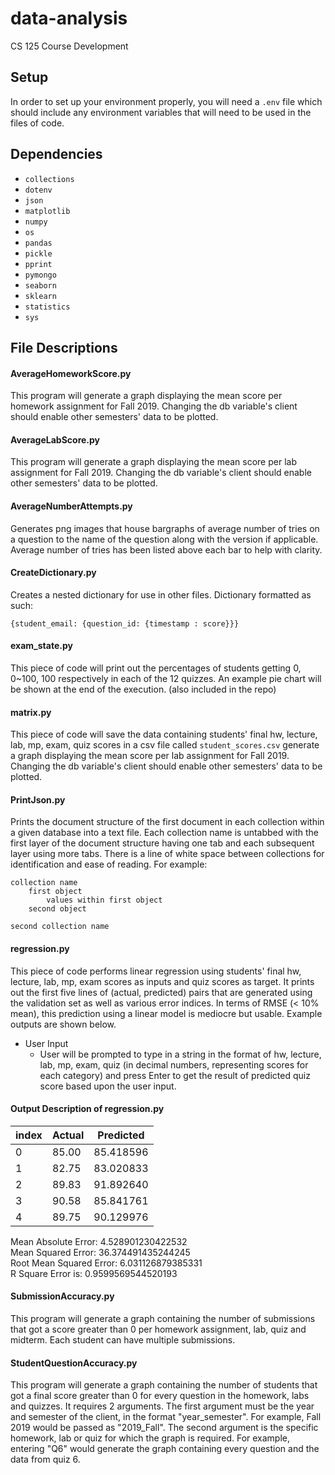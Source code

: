 # data-analysis
CS 125 Course Development

## Setup
In order to set up your environment properly, you will need a `.env` file which should include any environment variables that will need to be used in the files of code. 

## Dependencies
- `collections`
- `dotenv`
- `json`
- `matplotlib`
- `numpy`
- `os`
- `pandas`
- `pickle`
- `pprint`
- `pymongo`
- `seaborn`
- `sklearn`
- `statistics`
- `sys`

## File Descriptions

#### AverageHomeworkScore.py
This program will generate a graph displaying the mean score per homework assignment for Fall 2019. Changing the db variable's client should enable other semesters' data to be plotted. 

#### AverageLabScore.py
This program will generate a graph displaying the mean score per lab assignment for Fall 2019. Changing the db variable's client should enable other semesters' data to be plotted. 

#### AverageNumberAttempts.py
Generates png images that house bargraphs of average number of tries on a question to the name of the question along with the version if applicable. Average number of tries has been listed above each bar to help with clarity. 

#### CreateDictionary.py
Creates a nested dictionary for use in other files. Dictionary formatted as such:
```
{student_email: {question_id: {timestamp : score}}}
```

#### exam_state.py
This piece of code will print out the percentages of students getting 0, 0~100, 100 respectively in each of the 12 quizzes. An example pie chart will be shown at the end of the execution. (also included in the repo)

#### matrix.py
This piece of code will save the data containing students' final hw, lecture, lab, mp, exam, quiz scores in a csv file called `student_scores.csv`
generate a graph displaying the mean score per lab assignment for Fall 2019. Changing the db variable's client should enable other semesters' data to be plotted. 

#### PrintJson.py
Prints the document structure of the first document in each collection within a given database into a text file. Each collection name is untabbed with the first layer of the document structure having one tab and each subsequent layer using more tabs. There is a line of white space between collections for identification and ease of reading. For example:
```
collection name
    first object
        values within first object
    second object
    
second collection name
```

#### regression.py
This piece of code performs linear regression using students' final hw, lecture, lab, mp, exam scores as inputs and quiz scores as target. It prints out the first five lines of (actual, predicted) pairs that are generated using the validation set as well as various error indices. In terms of RMSE (< 10% mean), this prediction using a linear model is mediocre but usable. Example outputs are shown below. 
- User Input
    - User will be prompted to type in a string in the format of hw, lecture, lab, mp, exam, quiz (in decimal numbers, representing scores for each category) and press Enter to get the result of predicted quiz score based upon the user input. 

#### Output Description of regression.py
| index | Actual | Predicted |
| ----- | ------ | --------- |
|0      | 85.00  | 85.418596 | 
|1      | 82.75  | 83.020833 | 
|2      | 89.83  | 91.892640 | 
|3      | 90.58  | 85.841761 | 
|4      | 89.75  | 90.129976 | 

Mean Absolute Error: 4.528901230422532 <br />
Mean Squared Error: 36.374491435244245 <br />
Root Mean Squared Error: 6.031126879385331 <br />
R Square Error is: 0.9599569544520193


#### SubmissionAccuracy.py 
This program will generate a graph containing the number of submissions that got a score greater than 0 per homework assignment, lab, quiz and midterm. Each student can have multiple submissions.

#### StudentQuestionAccuracy.py
This program will generate a graph containing the number of students that got a final score greater than 0 for every question in the homework, labs and quizzes. It requires 2 arguments. The first argument must be the year and semester of the client, in the format "year_semester". For example, Fall 2019 would be passed as "2019_Fall". The second argument is the specific homework, lab or quiz for which the graph is required. For example, entering "Q6" would generate the graph containing every question and the data from quiz 6. 
